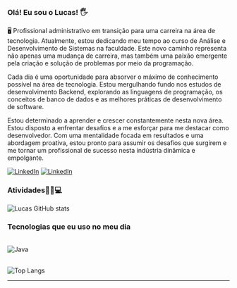### Olá! Eu sou o Lucas! 🖐️

🖥️ Profissional administrativo em transição para uma carreira na área de tecnologia. Atualmente, estou dedicando meu tempo ao curso de Análise e Desenvolvimento de Sistemas na faculdade. Este novo caminho representa não apenas uma mudança de carreira, mas também uma paixão emergente pela criação e solução de problemas por meio da programação.

Cada dia é uma oportunidade para absorver o máximo de conhecimento possível na área de tecnologia. Estou mergulhando fundo nos estudos de desenvolvimento Backend, explorando as linguagens de programação, os conceitos de banco de dados e as melhores práticas de desenvolvimento de software.

Estou determinado a aprender e crescer constantemente nesta nova área. Estou disposto a enfrentar desafios e a me esforçar para me destacar como desenvolvedor. Com uma mentalidade focada em resultados e uma abordagem proativa, estou pronto para assumir os desafios que surgirem e me tornar um profissional de sucesso nesta indústria dinâmica e empolgante.

[![LinkedIn](https://img.shields.io/badge/LinkedIn-0077B5?style=for-the-badge&logo=linkedin&logoColor=white)](https://www.linkedin.com/in/lucas-alves-messias-6a004a200/)
[![LinkedIn](https://img.shields.io/badge/YouTube-FF0000?style=for-the-badge&logo=youtube&logoColor=white)](https://www.youtube.com/@lucasalves0722/featured)

### Atividades👨‍💻💻
![Lucas GitHub stats](https://github-readme-stats.vercel.app/api?username=lucasalves0722&show_icons=true&theme=radical)

### Tecnologias que eu uso no meu dia
<div style="display: inline_block"><br/>
  <img aling=center alt="Java" src="https://img.shields.io/badge/java-%23ED8B00.svg?style=for-the-badge&logo=openjdk&logoColor=white">
</div><br/>

![Top Langs](https://github-readme-stats-git-masterrstaa-rickstaa.vercel.app/api/top-langs/?username=lucasalves0722&layout=compact&bg_color=000&border_color=30A3DC&title_color=white&text_color=white")



---

